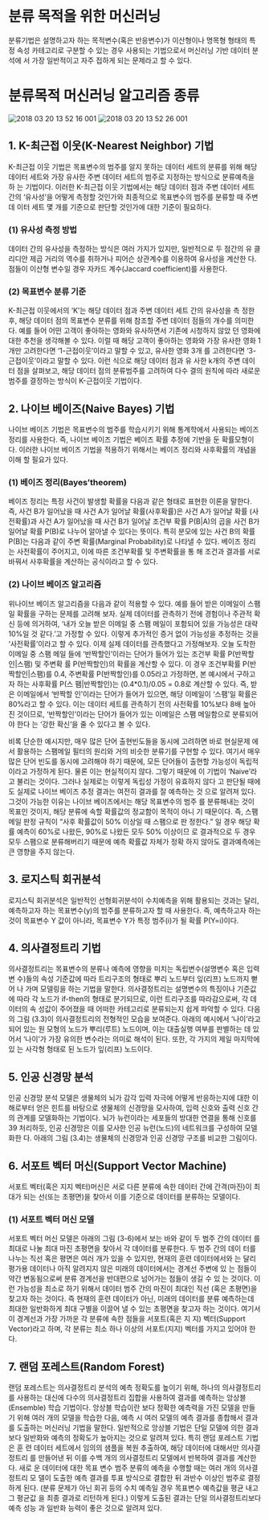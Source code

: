# 분류 목적을 위한 머신러닝
분류기법은 설명하고자 하는 목적변수(혹은 반응변수)가 이산형이나 명목형 형태의 특정
속성 카테고리로 구분할 수 있는 경우 사용되는 기법으로서 머신러닝 기반 데이터 분석에
서 가장 일반적이고 자주 접하게 되는 문제라고 할 수 있다.

# 분류목적 머신러닝 알고리즘 종류

![2018 03 20 13 52 16 001](https://user-images.githubusercontent.com/37295363/37636566-406e5ebe-2c46-11e8-8de3-df997d0c13b9.png)
![2018 03 20 13 52 26 001](https://user-images.githubusercontent.com/37295363/37636524-fde05746-2c45-11e8-897e-132193ed3d21.png)


## 1. K-최근접 이웃(K-Nearest Neighbor) 기법
K-최근접 이웃 기법은 목표변수의 범주를 알지 못하는 데이터 세트의 분류를 위해 해당
데이터 세트와 가장 유사한 주변 데이터 세트의 범주로 지정하는 방식으로 분류예측을 하
는 기법이다. 이러한 K-최근접 이웃 기법에서는 해당 데이터 점과 주변 데이터 세트 간의
‘유사성’을 어떻게 측정할 것인가와 최종적으로 목표변수의 범주를 분류할 때 주변 데
이터 세트 몇 개를 기준으로 판단할 것인가에 대한 기준이 필요하다.

### (1) 유사성 측정 방법
데이터 간의 유사성을 측정하는 방식은 여러 가지가 있지만, 일반적으로 두 점간의 유
클리디안 제곱 거리의 역수를 취하거나 피어슨 상관계수를 이용하여 유사성을 계산한
다. 점들이 이산형 변수일 경우 자카드 계수(Jaccard coefficient)를 사용한다.

### (2) 목표변수 분류 기준
K-최근접 이웃에서의 ‘K’는 해당 데이터 점과 주변 데이터 세트 간의 유사성을 측
정한 후, 해당 데이터 점의 목표변수 분류를 위해 참조할 주변 데이터 점들의 개수를
의미한다. 예를 들어 어떤 고객이 좋아하는 영화와 유사하면서 기존에 시청하지 않았
던 영화에 대한 추천을 생각해볼 수 있다. 이럴 때 해당 고객이 좋아하는 영화와 가장
유사한 영화 1개만 고려한다면 ‘1-근접이웃’이라고 말할 수 있고, 유사한 영화 3개
를 고려한다면 ‘3-근접이웃’이라고 말할 수 있다. 이런 식으로 해당 데이터 점과 유
사한 k개의 주변 데이터 점을 살펴보고, 해당 데이터 점의 분류범주를 고려하여 다수
결의 원칙에 따라 새로운 범주를 결정하는 방식이 K-근접이웃 기법이다.

## 2. 나이브 베이즈(Naive Bayes) 기법
나이브 베이즈 기법은 목표변수의 범주를 학습시키기 위해 통계학에서 사용되는 베이즈
정리를 사용한다. 즉, 나이브 베이즈 기법은 베이즈 확률 추정에 기반을 둔 확률모형이다.
이러한 나이브 베이즈 기법을 적용하기 위해서는 베이즈 정리와 사후확률의 개념을 이해
할 필요가 있다.

### (1) 베이즈 정리(Bayes’theorem)
베이즈 정리는 특정 사건이 발생할 확률을 다음과 같은 형태로 표현한 이론을 말한다.
즉, 사건 B가 일어났을 때 사건 A가 일어날 확률(사후확률)은 사건 A가 일어날 확률
(사전확률)과 사건 A가 일어났을 때 사건 B가 일어날 조건부 확률 P(B|A)의 곱을 사건
B가 일어날 확률 P(B)로 나누어 알아낼 수 있다는 뜻이다. 특히 분모에 있는 사건 B의
확률 P(B)는 다음과 같이 주변 확률(Marginal Probability)로 나타낼 수 있다.
베이즈 정리는 사전확률이 주어지고, 이에 따른 조건부확률 및 주변확률을 통
해 조건과 결과를 서로 바꿔서 사후확률을 계산하는 공식이라고 할 수 있다.

### (2) 나이브 베이즈 알고리즘
위나이브 베이즈 알고리즘을 다음과 같이 적용할 수
있다. 예를 들어 받은 이메일이 스팸일 확률을 구하는 문제를 고려해 보자.
실제 데이터를 관측하기 전에 경험이나 주관적 확신 등에 의거하여, ‘내가 오늘 받은
이메일 중 스팸 메일이 포함되어 있을 가능성은 대략 10%일 것 같다.’고 가정할 수
있다. 이렇게 추가적인 증거 없이 가능성을 추정하는 것을 ‘사전확률’이라고 할 수
있다. 이제 실제 데이터를 관측했다고 가정해보자. 오늘 도착한 이메일 중 스팸 메일
들에 ‘반짝할인’이라는 단어가 들어가 있는 조건부 확률 P(반짝할인|스팸) 및 주변확
률 P(반짝할인)의 확률을 계산할 수 있다. 이 경우 조건부확률 P(반짝할인|스팸)를 0.4,
주변확률 P(반짝할인)를 0.05라고 가정하면, 본 예시에서 구하고자 하는 사후확률 P(스
팸|반짝할인)는 (0.4*0.1)/0.05 = 0.8로 계산할 수 있다. 즉, 받은 이메일에서 ‘반짝할
인’이라는 단어가 들어가 있으면, 해당 이메일이 ‘스팸’일 확률은 80%라고 할 수
있다. 이는 데이터 세트를 관측하기 전의 사전확률 10%보다 8배 높아진 것이므로,
‘반짝할인’이라는 단어가 들어가 있는 이메일은 스팸 메일함으로 분류되어야 한다
는 ‘강한 확신’을 줄 수 있다고 볼 수 있다.

비록 단순한 예시지만, 매우 많은 단어 출현빈도들을 동시에 고려하면 바로 현실문제
에서 활용하는 스팸메일 필터의 원리와 거의 비슷한 분류기를 구현할 수 있다. 여기서
매우 많은 단어 빈도를 동시에 고려해야 하기 때문에, 모든 단어들이 출현할 가능성이
독립적이라고 가정하게 된다. 물론 이는 현실적이지 않다. 그렇기 때문에 이 기법이
‘Naive’라고 불리는 것이다. 그러나 실제로는 이렇게 독립성 가정이 유효하지 않다
고 판단될 때에도 실제로 나이브 베이즈 추정 결과는 여전히 결과를 잘 예측하는 것
으로 알려져 있다. 그것이 가능한 이유는 나이브 베이즈에서는 해당 목표변수의 범주
를 분류해내는 것이 목표인 것이지, 해당 분류에 속할 확률값의 정교함이 목적이 아니
기 때문이다. 즉, 스팸메일 판정 규칙이 “사후 확률값이 50% 이상일 때 스팸으로 판
정한다.” 일 경우 해당 확률 예측이 60%로 나왔든, 90%로 나왔든 모두 50% 이상이므
로 결과적으로 두 경우 모두 스팸으로 분류해버리기 때문에 예측 확률값 자체가 정확
하지 않아도 결과예측에는 큰 영향을 주지 않는다.

## 3. 로지스틱 회귀분석
로지스틱 회귀분석은 일반적인 선형회귀분석이 수치예측을 위해 활용되는 것과는 달리,
예측하고자 하는 목표변수(y)의 범주를 분류하고자 할 때 사용한다. 즉, 예측하고자 하는
것이 목표변수 Y 값이 아니라, 목표변수 Y가 특정 범주(i)가 될 확률 P(Y=i)이다.

## 4. 의사결정트리 기법
의사결정트리는 목표변수의 분류나 예측에 영향을 미치는 독립변수(설명변수 혹은 입력변
수)들의 속성 기준값에 따라 트리구조의 형태로 뿌리 노드부터 잎(리프) 노드까지 뻗어 나
가며 모델링을 하는 기법을 말한다. 의사결정트리는 설명변수의 특징이나 기준값에 따라
각 노드가 if-then의 형태로 분기되므로, 이런 트리구조를 따라감으로써, 각 데이터의 속
성값이 주어졌을 때 어떠한 카테고리로 분류되는지 쉽게 파악할 수 있다. 다음의 그림
(3.3)이 의사결정트리의 전형적인 모습을 보여준다. 아래의 예시에서 ‘나이’라고 되어
있는 원 모형의 노드가 뿌리(루트) 노드이며, 이는 대출실행 여부를 판별하는 데 있어서
‘나이’가 가장 유의한 변수라는 의미로 해석이 된다. 또한, 각 가지의 제일 마지막에 있
는 사각형 형태로 된 노드가 잎(리프) 노드이다.

## 5. 인공 신경망 분석
인공 신경망 분석 모델은 생물체의 뇌가 감각 입력 자극에 어떻게 반응하는지에 대한 이
해로부터 얻은 힌트를 바탕으로 생물체의 신경망을 모사하여, 입력 신호와 출력 신호 간
의 관계를 모델화하는 기법이다. 뇌가 뉴런이라는 세포들의 방대한 연결을 통해 신호를
39
처리하듯, 인공 신경망은 이를 모사한 인공 뉴런(노드)의 네트워크를 구성하여 모델화한
다. 아래의 그림 (3.4)는 생물체의 신경망과 인공 신경망 구조를 비교한 그림이다.

## 6. 서포트 벡터 머신(Support Vector Machine)
서포트 벡터(혹은 지지 벡터)머신은 서로 다른 분류에 속한 데이터 간에 간격(마진)이 최
대가 되는 선(또는 초평면)을 찾아서 이를 기준으로 데이터를 분류하는 모델이다.

### (1) 서포트 벡터 머신 모델
서포트 벡터 머신 모델은 아래의 그림 (3-6)에서 보는 바와 같이 두 범주 간의 데이터
를 최대로 나눌 최대 마진 초평면을 찾아서 각 데이터를 분류한다. 두 범주 간의 데이
터를 나누는 직선 혹은 평면은 여러 개가 있을 수 있지만, 현재의 훈련 데이터에서와
는 달리 평가용 데이터나 아직 알려지지 않은 미래의 데이터에서는 경계선 주변에 있
는 점들이 약간 변동됨으로써 분류 경계선을 반대편으로 넘어가는 점들이 생길 수 있
는 것이다. 이런 가능성을 최소로 하기 위해서 데이터 범주 간의 마진이 최대인 직선
(혹은 초평면)을 찾고자 하는 것이다. 즉 현재의 훈련 데이터가 아닌, 미래의 데이터를
분류 예측하는데 최대한 일반화하게 최대 구별을 이끌어 낼 수 있는 초평면을 찾고자
하는 것이다. 여기서 이 경계선과 가장 가까운 각 분류에 속한 점들을 서포트(혹은 지
지) 벡터(Support Vector)라고 하며, 각 분류는 최소 하나 이상의 서포트(지지) 벡터를
가지고 있어야 한다.

## 7. 랜덤 포레스트(Random Forest)
랜덤 포레스트는 의사결정트리 분석의 예측 정확도를 높이기 위해, 하나의 의사결정트리
를 사용하는 대신에 다수의 의사결정트리 집합을 사용하여 결과를 예측하는 앙상블
(Ensemble) 학습 기법이다. 앙상블 학습이란 보다 정확한 예측력을 가진 모델을 만들기
위해 여러 개의 모델을 학습한 다음, 예측 시 여러 모델의 예측 결과를 종합해서 결과를
도출하는 머신러닝 기법을 말한다. 일반적으로 앙상블 기법은 단일 모델에 의한 결과보다
일반화와 예측의 정확도가 높아지는 것으로 알려져 있다. 특히 랜덤 포레스트 기법은 훈
련 데이터 세트에서 임의의 샘플을 복원 추출하여, 해당 데이터에 대해서만 의사결정트리
를 만들어낸 뒤 이를 수백 개의 의사결정트리 모델에서 반복하여 결과를 계산한다. 새로
운 데이터에 대한 목표 변수 범주 분류의 예측을 수행할 때는 여러 개의 의사결정트리 모
델이 도출한 예측 결과를 투표 방식으로 결합한 뒤 과반수 이상인 범주로 결정하게 된다.
(분류 문제가 아닌 회귀 등의 수치 예측일 경우 목표변수 예측값을 평균 내고 그 평균값
을 최종 결과로 리턴하게 된다.) 이렇게 도출된 결과는 단일 의사결정트리보다 예측 성능
과 일반화 능력이 좋은 것으로 알려져 있다.
